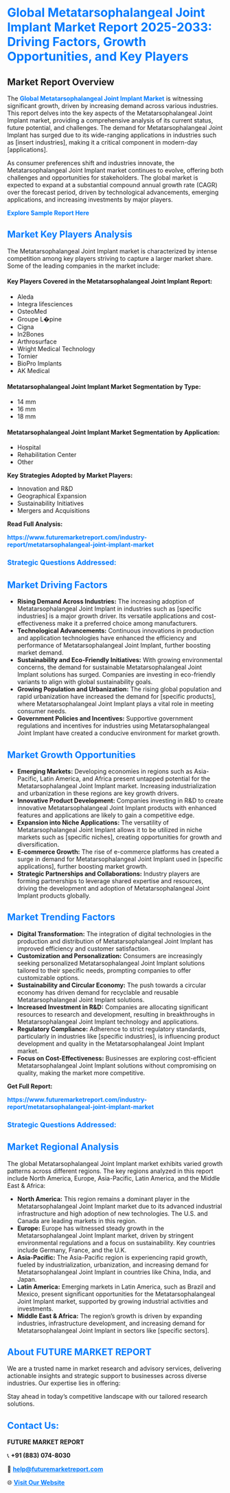 <h1 style="color: #007BFF;">Global Metatarsophalangeal Joint Implant Market Report 2025-2033: Driving Factors, Growth Opportunities, and Key Players</h1>

<section id="overview">
<h2>Market Report Overview</h2>
<p>The <a href="https://www.futuremarketreport.com/industry-report/metatarsophalangeal-joint-implant-market" style="color: #007BFF; text-decoration: none;"><strong>Global Metatarsophalangeal Joint Implant Market</strong></a> is witnessing significant growth, driven by increasing demand across various industries. This report delves into the key aspects of the Metatarsophalangeal Joint Implant market, providing a comprehensive analysis of its current status, future potential, and challenges. The demand for Metatarsophalangeal Joint Implant has surged due to its wide-ranging applications in industries such as [insert industries], making it a critical component in modern-day [applications].</p>
<p>As consumer preferences shift and industries innovate, the Metatarsophalangeal Joint Implant market continues to evolve, offering both challenges and opportunities for stakeholders. The global market is expected to expand at a substantial compound annual growth rate (CAGR) over the forecast period, driven by technological advancements, emerging applications, and increasing investments by major players.</p>
</section>

<section id="overview">
<p><a href="https://www.futuremarketreport.com/request-sample/reportId=78621" style="color: #007BFF; text-decoration: none;"><strong>Explore Sample Report Here</strong></a></p>
</section>

<section id="key-players">
<h2 style="color: #007BFF;">Market Key Players Analysis</h2>
<p>The Metatarsophalangeal Joint Implant market is characterized by intense competition among key players striving to capture a larger market share. Some of the leading companies in the market include:</p>
<h4>Key Players Covered in the Metatarsophalangeal Joint Implant Report:</h4>
<ul><li>Aleda</li><li>Integra lifesciences</li><li>OsteoMed</li><li>Groupe L�pine</li><li>Cigna</li><li>In2Bones</li><li>Arthrosurface</li><li>Wright Medical Technology</li><li>Tornier</li><li>BioPro Implants</li><li>AK Medical</li></ul>
<h4>Metatarsophalangeal Joint Implant Market Segmentation by Type:</h4>
<ul><li>14 mm</li><li>16 mm</li><li>18 mm</li></ul>

<h4>Metatarsophalangeal Joint Implant Market Segmentation by Application:</h4>
<ul><li>Hospital</li><li>Rehabilitation Center</li><li>Other</li></ul>
<p><strong>Key Strategies Adopted by Market Players:</strong></p>
<ul>
<li>Innovation and R&D</li>
<li>Geographical Expansion</li>
<li>Sustainability Initiatives</li>
<li>Mergers and Acquisitions</li>
</ul>
</section>

<section>
<p><strong>Read Full Analysis: </strong></p><a href="https://www.futuremarketreport.com/industry-report/metatarsophalangeal-joint-implant-market" style="color: #007BFF; text-decoration: none;"><strong>https://www.futuremarketreport.com/industry-report/metatarsophalangeal-joint-implant-market</strong></a>
<h3 style="color: #007BFF;">Strategic Questions Addressed:</h3>
</section>

<section id="driving-factors">
<h2 style="color: #007BFF;">Market Driving Factors</h2>
<ul>
<li><strong>Rising Demand Across Industries:</strong> The increasing adoption of Metatarsophalangeal Joint Implant in industries such as [specific industries] is a major growth driver. Its versatile applications and cost-effectiveness make it a preferred choice among manufacturers.</li>
<li><strong>Technological Advancements:</strong> Continuous innovations in production and application technologies have enhanced the efficiency and performance of Metatarsophalangeal Joint Implant, further boosting market demand.</li>
<li><strong>Sustainability and Eco-Friendly Initiatives:</strong> With growing environmental concerns, the demand for sustainable Metatarsophalangeal Joint Implant solutions has surged. Companies are investing in eco-friendly variants to align with global sustainability goals.</li>
<li><strong>Growing Population and Urbanization:</strong> The rising global population and rapid urbanization have increased the demand for [specific products], where Metatarsophalangeal Joint Implant plays a vital role in meeting consumer needs.</li>
<li><strong>Government Policies and Incentives:</strong> Supportive government regulations and incentives for industries using Metatarsophalangeal Joint Implant have created a conducive environment for market growth.</li>
</ul>
</section>

<section id="growth-opportunities">
<h2 style="color: #007BFF;">Market Growth Opportunities</h2>
<ul>
<li><strong>Emerging Markets:</strong> Developing economies in regions such as Asia-Pacific, Latin America, and Africa present untapped potential for the Metatarsophalangeal Joint Implant market. Increasing industrialization and urbanization in these regions are key growth drivers.</li>
<li><strong>Innovative Product Development:</strong> Companies investing in R&D to create innovative Metatarsophalangeal Joint Implant products with enhanced features and applications are likely to gain a competitive edge.</li>
<li><strong>Expansion into Niche Applications:</strong> The versatility of Metatarsophalangeal Joint Implant allows it to be utilized in niche markets such as [specific niches], creating opportunities for growth and diversification.</li>
<li><strong>E-commerce Growth:</strong> The rise of e-commerce platforms has created a surge in demand for Metatarsophalangeal Joint Implant used in [specific applications], further boosting market growth.</li>
<li><strong>Strategic Partnerships and Collaborations:</strong> Industry players are forming partnerships to leverage shared expertise and resources, driving the development and adoption of Metatarsophalangeal Joint Implant products globally.</li>
</ul>
</section>

<section id="trending-factors">
<h2 style="color: #007BFF;">Market Trending Factors</h2>
<ul>
<li><strong>Digital Transformation:</strong> The integration of digital technologies in the production and distribution of Metatarsophalangeal Joint Implant has improved efficiency and customer satisfaction.</li>
<li><strong>Customization and Personalization:</strong> Consumers are increasingly seeking personalized Metatarsophalangeal Joint Implant solutions tailored to their specific needs, prompting companies to offer customizable options.</li>
<li><strong>Sustainability and Circular Economy:</strong> The push towards a circular economy has driven demand for recyclable and reusable Metatarsophalangeal Joint Implant solutions.</li>
<li><strong>Increased Investment in R&D:</strong> Companies are allocating significant resources to research and development, resulting in breakthroughs in Metatarsophalangeal Joint Implant technology and applications.</li>
<li><strong>Regulatory Compliance:</strong> Adherence to strict regulatory standards, particularly in industries like [specific industries], is influencing product development and quality in the Metatarsophalangeal Joint Implant market.</li>
<li><strong>Focus on Cost-Effectiveness:</strong> Businesses are exploring cost-efficient Metatarsophalangeal Joint Implant solutions without compromising on quality, making the market more competitive.</li>
</ul>
</section>

<section>
<p><strong>Get Full Report: </strong></p><a href="https://www.futuremarketreport.com/industry-report/metatarsophalangeal-joint-implant-market" style="color: #007BFF; text-decoration: none;"><strong>https://www.futuremarketreport.com/industry-report/metatarsophalangeal-joint-implant-market</strong></a>
<h3 style="color: #007BFF;">Strategic Questions Addressed:</h3>
</section>


<section id="regional-analysis">
<h2 style="color: #007BFF;">Market Regional Analysis</h2>
<p>The global Metatarsophalangeal Joint Implant market exhibits varied growth patterns across different regions. The key regions analyzed in this report include North America, Europe, Asia-Pacific, Latin America, and the Middle East & Africa:</p>
<ul>
<li><strong>North America:</strong> This region remains a dominant player in the Metatarsophalangeal Joint Implant market due to its advanced industrial infrastructure and high adoption of new technologies. The U.S. and Canada are leading markets in this region.</li>
<li><strong>Europe:</strong> Europe has witnessed steady growth in the Metatarsophalangeal Joint Implant market, driven by stringent environmental regulations and a focus on sustainability. Key countries include Germany, France, and the U.K.</li>
<li><strong>Asia-Pacific:</strong> The Asia-Pacific region is experiencing rapid growth, fueled by industrialization, urbanization, and increasing demand for Metatarsophalangeal Joint Implant in countries like China, India, and Japan.</li>
<li><strong>Latin America:</strong> Emerging markets in Latin America, such as Brazil and Mexico, present significant opportunities for the Metatarsophalangeal Joint Implant market, supported by growing industrial activities and investments.</li>
<li><strong>Middle East & Africa:</strong> The region’s growth is driven by expanding industries, infrastructure development, and increasing demand for Metatarsophalangeal Joint Implant in sectors like [specific sectors].</li>
</ul>
</section>

<footer>
<h2 style="color: #007BFF;">About FUTURE MARKET REPORT</h2>
<p>We are a trusted name in market research and advisory services, delivering actionable insights and strategic support to businesses across diverse industries. Our expertise lies in offering:</p>

<p>Stay ahead in today’s competitive landscape with our tailored research solutions.</p>

<h2 style="color: #007BFF;">Contact Us:</h2>
<p><strong>FUTURE MARKET REPORT</strong></p>
<p>📞 <strong>+91 (883) 074-8030</strong></p>
<p>📧 <strong><a href="mailto:help@futuremarketreport.com" style="color: #007BFF;">help@futuremarketreport.com</a></strong></p>
<p>🌐 <strong><a href="https://www.futuremarketreport.com/" style="color: #007BFF;">Visit Our Website</a></strong></p>
</footer>